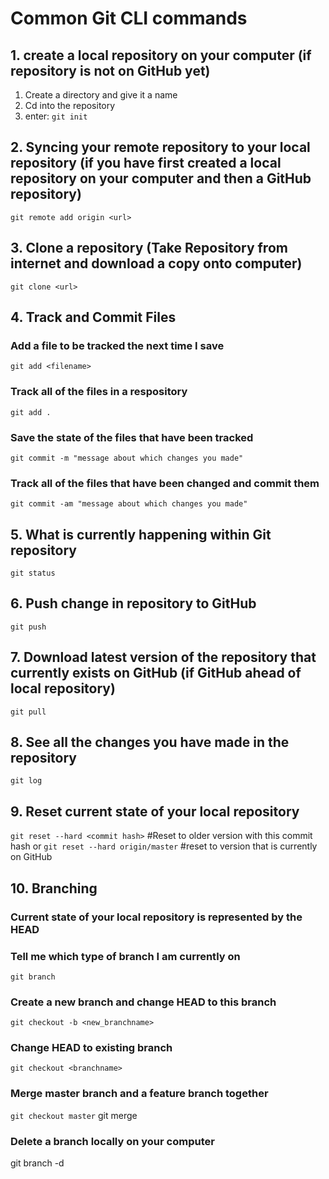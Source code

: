 # Common Git CLI commands

## 1. create a local repository on your computer (if repository is not on GitHub yet)
1. Create a directory and give it a name
2. Cd into the repository
3. enter: `git init`

## 2. Syncing your remote repository to your local repository (if you have first created a local repository on your computer and then a GitHub repository)
`git remote add origin <url>`

## 3. Clone a repository (Take Repository from internet and download a copy onto computer)
`git clone <url>`

## 4. Track and Commit Files
### Add a file to be tracked the next time I save
`git add <filename>`

### Track all of the files in a respository
`git add .`

### Save the state of the files that have been tracked
`git commit -m "message about which changes you made"`

### Track all of the files that have been changed and commit them
`git commit -am "message about which changes you made"`

## 5. What is currently happening within Git repository
`git status`

## 6. Push change in repository to GitHub
`git push`


## 7. Download latest version of the repository that currently exists on GitHub (if GitHub ahead of local repository)
`git pull`


## 8. See all the changes you have made in the repository
`git log`


## 9. Reset current state of your local repository
`git reset --hard <commit hash>` #Reset to older version with this commit hash
or
`git reset --hard origin/master` #reset to version that is currently on GitHub


## 10. Branching

### Current state of your local repository is represented by the HEAD

### Tell me which type of branch I am currently on
`git branch`


### Create a new branch and change HEAD to this branch
`git checkout -b <new_branchname>`


### Change HEAD to existing branch
`git checkout <branchname>`


### Merge master branch and a feature branch together
`git checkout master`
git merge <feature branch>

### Delete a branch locally on your computer
 git branch -d <branch>
